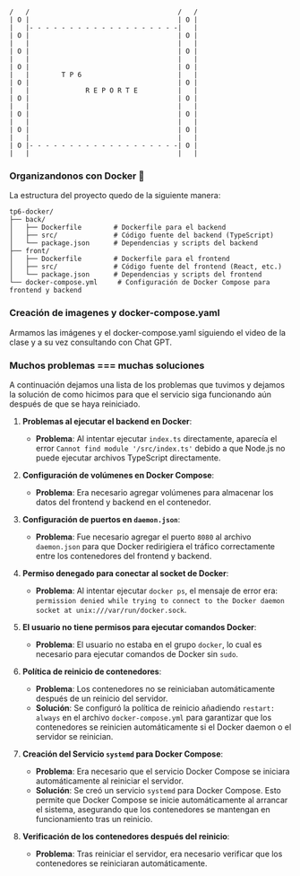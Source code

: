 ```
/   /                                     /   /
| O |                                     | O |
|   |- - - - - - - - - - - - - - - - - - -|   |
| O |                                     | O |
|   |                                     |   |
| O |                                     | O |
|   |                                     |   |
| O |                                     | O |
|   |        T P 6                        |   |
| O |                                     | O |
|   |              R E P O R T E          |   |
| O |                                     | O |
|   |                                     |   |
| O |                                     | O |
|   |                                     |   |
| O |                                     | O |
|   |                                     |   |
| O |- - - - - - - - - - - - - - - - - - -| O |
|   |                                     |   |
```
### Organizandonos con Docker :whale:
La estructura del proyecto quedo de la siguiente manera:
```
tp6-docker/
├── back/
│   ├── Dockerfile        # Dockerfile para el backend
│   ├── src/              # Código fuente del backend (TypeScript)
│   └── package.json      # Dependencias y scripts del backend
├── front/
│   ├── Dockerfile        # Dockerfile para el frontend
│   ├── src/              # Código fuente del frontend (React, etc.)
│   └── package.json      # Dependencias y scripts del frontend
└── docker-compose.yml     # Configuración de Docker Compose para frontend y backend
```

### Creación de imagenes y docker-compose.yaml
Armamos las imágenes y el docker-compose.yaml siguiendo el video de la clase y a su vez consultando con Chat GPT.

### Muchos problemas === muchas soluciones 
A continuación dejamos una lista de los problemas que tuvimos y dejamos la solución de como hicimos para que el servicio siga funcionando aún después de que se haya reiniciado.

1. **Problemas al ejecutar el backend en Docker**:
   - **Problema**: Al intentar ejecutar `index.ts` directamente, aparecía el error `Cannot find module '/src/index.ts'` debido a que Node.js no puede ejecutar archivos TypeScript directamente.

2. **Configuración de volúmenes en Docker Compose**:
   - **Problema**: Era necesario agregar volúmenes para almacenar los datos del frontend y backend en el contenedor.

3. **Configuración de puertos en `daemon.json`**:
   - **Problema**: Fue necesario agregar el puerto `8080` al archivo `daemon.json` para que Docker redirigiera el tráfico correctamente entre los contenedores del frontend y backend.

4. **Permiso denegado para conectar al socket de Docker**:
   - **Problema**: Al intentar ejecutar `docker ps`, el mensaje de error era: `permission denied while trying to connect to the Docker daemon socket at unix:///var/run/docker.sock`.

5. **El usuario no tiene permisos para ejecutar comandos Docker**:
   - **Problema**: El usuario no estaba en el grupo `docker`, lo cual es necesario para ejecutar comandos de Docker sin `sudo`.

6. **Política de reinicio de contenedores**:
   - **Problema**: Los contenedores no se reiniciaban automáticamente después de un reinicio del servidor.
   - **Solución**: Se configuró la política de reinicio añadiendo `restart: always` en el archivo `docker-compose.yml` para garantizar que los contenedores se reinicien automáticamente si el Docker daemon o el servidor se reinician.

7. **Creación del Servicio `systemd` para Docker Compose**:
   - **Problema**: Era necesario que el servicio Docker Compose se iniciara automáticamente al reiniciar el servidor.
   - **Solución**: Se creó un servicio `systemd` para Docker Compose. Esto permite que Docker Compose se inicie automáticamente al arrancar el sistema, asegurando que los contenedores se mantengan en funcionamiento tras un reinicio.

8. **Verificación de los contenedores después del reinicio**:
   - **Problema**: Tras reiniciar el servidor, era necesario verificar que los contenedores se reiniciaran automáticamente.

